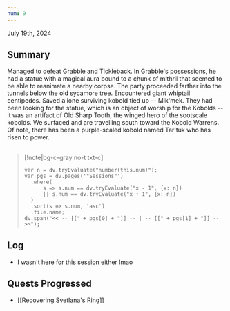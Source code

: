 ```yaml
---
num: 9
---
```

July 19th, 2024

## Summary
Managed to defeat Grabble and Tickleback. In Grabble's possessions, he had a statue with a magical aura bound to a chunk of mithril that seemed to be able to reanimate a nearby corpse. The party proceeded farther into the tunnels below the old sycamore tree. Encountered giant whiptail centipedes. Saved a lone surviving kobold tied up -- Mik'mek. They had been looking for the statue, which is an object of worship for the Kobolds -- it was an artifact of Old Sharp Tooth, the winged hero of the sootscale kobolds. We surfaced and are travelling south toward the Kobold Warrens. Of note, there has been a purple-scaled kobold named Tar'tuk who has risen to power.

##
>[!note|bg-c-gray no-t txt-c]
>```dataviewjs
>var n = dv.tryEvaluate("number(this.num)");
>var pgs = dv.pages('"Sessions"')
>	.where(
>		s => s.num == dv.tryEvaluate("x - 1", {x: n})
>		|| s.num == dv.tryEvaluate("x + 1", {x: n})
>	)
>	.sort(s => s.num, 'asc')
>	.file.name;
>dv.span("<< -- [[" + pgs[0] + "]] -- | -- [[" + pgs[1] + "]] -- >>");
>```

## Log
- I wasn't here for this session either lmao

## Quests Progressed
- [[Recovering Svetlana's Ring]]